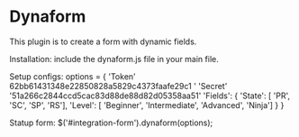 # Dynaform

This plugin is to create a form with dynamic fields.

Installation: include the dynaform.js file in your main file.

Setup configs:
  options = {
   'Token' 62bb61431348e22850828a5829c4373faafe29c1 '
   'Secret' '51a266c2844ccd5cac83d88de88d82d05358aa51'
   'Fields': {
     'State': [ 'PR', 'SC', 'SP', 'RS'],
     'Level': [ 'Beginner', 'Intermediate', 'Advanced', 'Ninja']
   }
  }

Statup form:
$('#integration-form').dynaform(options);
